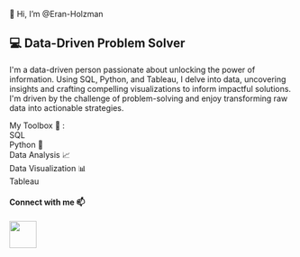 👋 Hi, I’m @Eran-Holzman

## 💻  Data-Driven Problem Solver 


I'm a data-driven person passionate about unlocking the power of information. Using SQL, Python, and Tableau, I delve into data, uncovering insights and crafting compelling visualizations to inform impactful solutions. I'm driven by the challenge of problem-solving and enjoy transforming raw data into actionable strategies.

My Toolbox 🧰 :
<br>
SQL<br>
Python 🐍<br>
Data Analysis 📈<br>
Data Visualization 📊<br>
Tableau
 
#### Connect with me 📫
[<img align="left" width="48px" src="https://user-images.githubusercontent.com/57855070/98333031-8fd72180-2008-11eb-96ce-cc86e185889c.png"/>][linkedin]

[linkedin]: https://www.linkedin.com/in/eran-holzman/

